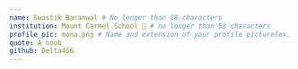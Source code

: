 ```yaml
---
name: Swastik Baranwal # No longer than 18 characters
institution: Mount Carmel School 🚩 # no longer than 58 characters
profile_pic: mona.png # Name and extension of your profile picture(ex. mona.png)
quote: A noob
github: Delta456
---
```

